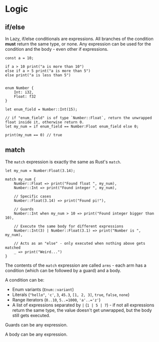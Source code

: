 
# Logic

## if/else

In Lazy, if/else conditionals are expressions. All branches of the condition **must** return the same type, or none. Any expression can be used for the condition and the body - even other if expressions.

```
const a = 10;

if a > 10 print("a is more than 10")
else if a > 5 print("a is more than 5")
else print("a is less than 5")
```

```

enum Number {
    Int: i32,
    Float: f32
}

let enum_field = Number::Int(15);

// if "enum_field" is of type `Number::Float`, return the unwrapped float inside it, otherwise return 0.
let my_num = if enum_field == Number:Float enum_field else 0;

print(my_num == 0) // true
```

## match

The `match` expression is exactly the same as Rust's `match`.

```
let my_num = Number:Float(3.14);

match my_num {
    Number::Float => print("Found float ", my_num),
    Number::Int => print("Found integer ", my_num),

    // Specific cases
    Number::Float(3.14) => print("Found pi!"),

    // Guards
    Number::Int when my_num > 10 => print("Found integer bigger than 10),

    // Execute the same body for different expressions
    Number::Int(3) | Number::Float(3.1) => print("Number is ", my_num),

    // Acts as an "else" - only executed when nothing above gets matched
    _ => print("Weird...")
}
```

The contents of the `match` expression are called `arms` - each arm has a condition (which can be followed by a guard) and a body. 

A condition can be:

- Enum variants (`Enum::variant`)
- Literals (`"hello"`, `'c'`, `3`, `45.3`, `[1, 2, 3]`, `true`, `false`, `none`)
- Range iterators (`0..10`, `5..=1000`, `'a'..='z'`)
- A list of expressions separated by `|` (`1 | 5 | 7`) - if not all expressions return the same type, the value doesn't get unwrapped, but the body still gets executed.

Guards can be any expression.

A body can be any expression. 